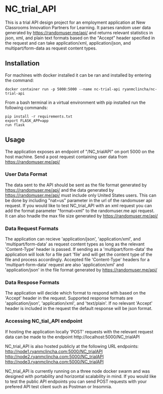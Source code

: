 # NC_trial_API

This is a trial API design project for an employment application at New Classrooms Innovation Partners for Learning. It parses random user data generated by https://randomuser.me/api/ and returns relevant statistics in json, xml, and plain text formats based on the "Accept" header specified in the request and can take application/xml, application/json, and multipart/form-data as request content types. 

## Installation

For machines with docker installed it can be ran and installed by entering the command:
```
docker container run -p 5000:5000 --name nc-trial-api ryanmclincha/nc-trial-api
```
From a bash terminal in a virtual environment with pip installed run the following commands:
```
pip install -r requirements.txt
export FLASK_APP=app
run flask
```

## Usage

The application exposes an endpoint of "/NC_trialAPI" on port 5000 on the host machine. Send a post request containing user data from https://randomuser.me/api/

### User Data Format

The data sent to the API should be sent as the file format generated by https://randomuser.me/api/ and the data generated by https://randomuser.me/api/ must include only United States users. This can be done by including "nat=us" parameter in the url of the randomuser api request. If you would like to test NC_trial_API with an xml request you can add the format parameter "format=xml" to the randomuser.me api request. It can also hnadle the max file size generated by 
https://randomuser.me/api/

### Data Request Formats

The application can recieve 'application/json', 'application/xml', and 'multipart/form-data' as request content types as long as the relevant 'Content-Type' header is passed. If sending as a 'multipart/form-data' the application will look for a file part 'file' and will get the content type of the file and process accordingly. Accepted file 'Content-Type' headers for a 'multipart-form-data' request are also 'application/xml' and 'application/json' in the file format generated by https://randomuser.me/api/

### Data Respose Formats

The application will decide which format to respond with based on the 'Accept' header in the request. Supported response formats are 'application/json', 'application/xml', and 'text/plain'. If no relevant 'Accept' header is included in the request the default response will be json format.

### Accessing NC_tial_API endpoint

If hosting the application locally 'POST' requests with the relevant request data can be made to the endpoint 
http://localhost:5000/NC_trialAPI

NC_trial_API is also hosted publicly at the following URL endpoints:
http://node1.ryanmclincha.com:5000/NC_trialAPI
http://node2.ryanmclincha.com:5000/NC_trialAPI
http://node3.ryanmclincha.com:5000/NC_trialAPI

NC_trial_API is currently running on a three node docker swarm and was designed with portability and horizontal scalability in mind. If you would like to test the public API endpoints you can send POST requests with your prefered API test client such as Postman or Insomnia. 




